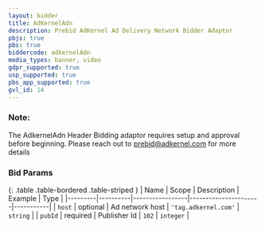 ```yaml
---
layout: bidder
title: AdKernelAdn
description: Prebid AdKernel Ad Delivery Network Bidder Adaptor
pbjs: true
pbs: true
biddercode: adkernelAdn
media_types: banner, video
gdpr_supported: true
usp_supported: true
pbs_app_supported: true
gvl_id: 14
---
```


### Note:

The AdkernelAdn Header Bidding adaptor requires setup and approval before beginning. Please reach out to <prebid@adkernel.com> for more details

### Bid Params

{: .table .table-bordered .table-striped }
| Name    | Scope    | Description     | Example              | Type      |
|---------|----------|-----------------|----------------------|-----------|
| `host`  | optional | Ad network host | `'tag.adkernel.com'` | `string`  |
| `pubId` | required | Publisher Id    | `102`                | `integer` |
